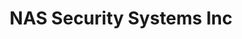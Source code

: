 ---
title: "NAS Security Systems Inc"
url: /middletown/nas-security-systems-inc/
shop: Sicherheit
---